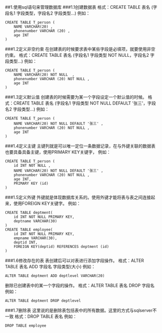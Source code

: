 ##1.使用sql语句来管理数据库
###1.1创建数据表
格式：CREATE TABLE 表名 (字段名1 字段类型，字段名2 字段类型...)
例如：

	CREATE TABLE T_person (
		NAME VARCHAR(20) ,
		phonenumber VARCHAR (20) ,
		age INT
	)
###1.2定义非空约束
在创建表的时候要求表中某些字段是必填项，就要使用非空约束。
格式：CREATE TABLE 表名 (字段名1 字段类型 NOT NULL，字段名2 字段类型...)
例如：

	CREATE TABLE T_person (
		NAME VARCHAR(20) NOT NULL  ,
		phonenumber VARCHAR (20) NOT NULL ,
		age INT
	)
###1.3定义默认值
创建表的时候需要为某一个字段设定一个默认值的时候。
格式：CREATE TABLE 表名 (字段名1 字段类型 NOT NULL DEFAULT '张三'，字段名2 字段类型...)
例如：

	CREATE TABLE T_person (
		NAME VARCHAR(20) NOT NULL DEFAULT '张三' ,
		phonenumber VARCHAR (20) NOT NULL ,
		age INT
	)
###1.4定义主键
主键列就是可以唯一定位一条数据记录，在与外键关联的数据表也要具备具备主键，使用PRIMARY KEY关键字，
例如：
	
	CREATE TABLE T_person (
		id INT NOT NULL ,
		NAME VARCHAR(20) NOT NULL DEFAULT '张三' ,
		phonenumber VARCHAR (20) NOT NULL ,
		age INT,
		PRIMARY KEY (id) 
	)
###1.5定义外键
外键就是体现数据库关系的。使用外键才能将表与表之间连接起来，使用FOREIGN KEY关键字。
例如：

	CREATE TABLE deptment(
		id INT NOT NULL PRIMARY KEY,
		deptname VARCHAR(30)
	)
	CREATE TABLE employee(
		id INT NOT NULL PRIMARY KEY,
		empname VARCHAR(30),
		deptid INT,
		FOREIGN KEY(deptid) REFERENCES deptment (id)
	)
###1.6修改存在的表
表创建后可以对表进行添加字段操作。
格式：ALTER TABLE 表名 ADD 字段名 字段类型(大小)
例如：

	ALTER TABLE deptment ADD deptlevel VARCHAR(20)
删除已创建表中的某一个字段的操作。
格式：ALTER TABLE 表名 DROP 字段名
例如：

	ALTER TABLE deptment DROP deptlevel
###1.7删除表
这里说的是删除表包括表中的所有数据。这里的方式与sqlserver不一致
格式：DROP TABLE 表名
例如：

	DROP TABLE employee
